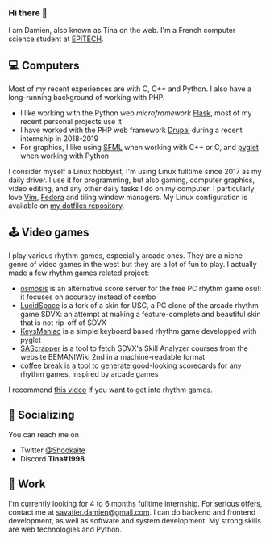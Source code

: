 ### Hi there 👋

I am Damien, also known as Tina on the web. I'm a French computer science student at [EPITECH](https://github.com/Epitech/).

## :computer: Computers

Most of my recent experiences are with C, C++ and Python. I also have a long-running background of working with PHP.  
- I like working with the Python web *microframework* [Flask](https://palletsprojects.com/p/flask/), most of my recent personal projects use it
- I have worked with the PHP web framework [Drupal](https://www.drupal.org/) during a recent internship in 2018-2019
- For graphics, I like using [SFML](https://www.sfml-dev.org/) when working with C++ or C, and [pyglet](http://pyglet.org/) when working with Python

I consider myself a Linux hobbyist, I'm using Linux fulltime since 2017 as my daily driver. I use it for programming, but also gaming, computer graphics, video editing, and any other daily tasks I do on my computer. I particularly love [Vim](https://vim.org), [Fedora](https://getfedora.org/) and tiling window managers. My Linux configuration is available on [my dotfiles repository](https://github.com/Tina-otoge/Dotfiles/).

## :joystick: Video games

I play various rhythm games, especially arcade ones. They are a niche genre of video games in the west but they are a lot of fun to play. I actually made a few rhythm games related project:
- [osmosis](https://github.com/Tina-otoge/osmosis-server) is an alternative score server for the free PC rhythm game osu!: it focuses on accuracy instead of combo
- [LucidSpace](https://github.com/Tina-otoge/LucidSpace) is a fork of a skin for USC, a PC clone of the arcade rhythm game SDVX: an attempt at making a feature-complete and beautiful skin that is not rip-off of SDVX
- [KeysManiac](https://github.com/Tina-otoge/KeysManiac) is a simple keyboard based rhythm game developped with pyglet
- [SAScrapper](https://github.com/asso-msn/SAScrapper) is a tool to fetch SDVX's Skill Analyzer courses from the website BEMANIWiki 2nd in a machine-readable format
- [coffee break](https://github.com/asso-msn/coffee-break) is a tool to generate good-looking scorecards for any rhythm games, inspired by arcade games

I recommend [this video](https://www.youtube.com/watch?v=ECz-8GCVEJ0) if you want to get into rhythm games.

## 💬 Socializing

You can reach me on
- Twitter [@Shookaite](https://twitter.com/Shookaite)
- Discord **Tina#1998**

## 💼 Work

I'm currently looking for 4 to 6 months fulltime internship. For serious offers, contact me at [savatier.damien@gmail.com](mailto://savatier.damien@gmail.com).
I can do backend and frontend development, as well as software and system development. My strong skills are web technologies and Python.
